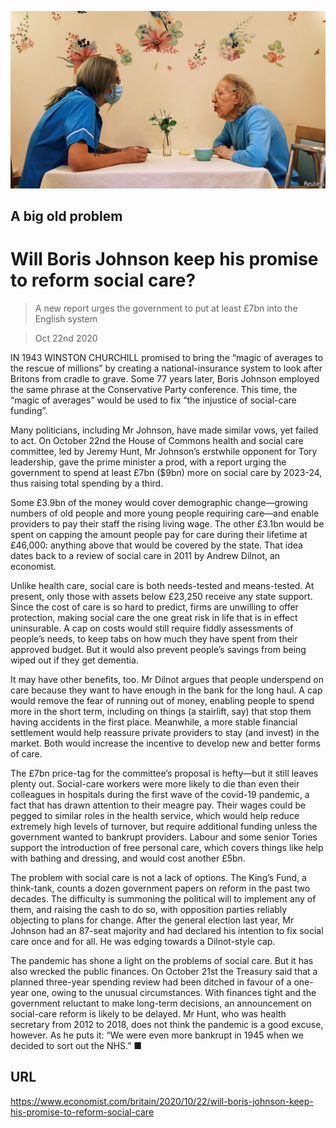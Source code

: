 ![](./images/20201024_BRP002_0.jpg)

## A big old problem

# Will Boris Johnson keep his promise to reform social care?

> A new report urges the government to put at least £7bn into the English system

> Oct 22nd 2020

IN 1943 WINSTON CHURCHILL promised to bring the “magic of averages to the rescue of millions” by creating a national-insurance system to look after Britons from cradle to grave. Some 77 years later, Boris Johnson employed the same phrase at the Conservative Party conference. This time, the “magic of averages” would be used to fix “the injustice of social-care funding”.

Many politicians, including Mr Johnson, have made similar vows, yet failed to act. On October 22nd the House of Commons health and social care committee, led by Jeremy Hunt, Mr Johnson’s erstwhile opponent for Tory leadership, gave the prime minister a prod, with a report urging the government to spend at least £7bn ($9bn) more on social care by 2023-24, thus raising total spending by a third.

Some £3.9bn of the money would cover demographic change—growing numbers of old people and more young people requiring care—and enable providers to pay their staff the rising living wage. The other £3.1bn would be spent on capping the amount people pay for care during their lifetime at £46,000: anything above that would be covered by the state. That idea dates back to a review of social care in 2011 by Andrew Dilnot, an economist.

Unlike health care, social care is both needs-tested and means-tested. At present, only those with assets below £23,250 receive any state support. Since the cost of care is so hard to predict, firms are unwilling to offer protection, making social care the one great risk in life that is in effect uninsurable. A cap on costs would still require fiddly assessments of people’s needs, to keep tabs on how much they have spent from their approved budget. But it would also prevent people’s savings from being wiped out if they get dementia.

It may have other benefits, too. Mr Dilnot argues that people underspend on care because they want to have enough in the bank for the long haul. A cap would remove the fear of running out of money, enabling people to spend more in the short term, including on things (a stairlift, say) that stop them having accidents in the first place. Meanwhile, a more stable financial settlement would help reassure private providers to stay (and invest) in the market. Both would increase the incentive to develop new and better forms of care.

The £7bn price-tag for the committee’s proposal is hefty—but it still leaves plenty out. Social-care workers were more likely to die than even their colleagues in hospitals during the first wave of the covid-19 pandemic, a fact that has drawn attention to their meagre pay. Their wages could be pegged to similar roles in the health service, which would help reduce extremely high levels of turnover, but require additional funding unless the government wanted to bankrupt providers. Labour and some senior Tories support the introduction of free personal care, which covers things like help with bathing and dressing, and would cost another £5bn.

The problem with social care is not a lack of options. The King’s Fund, a think-tank, counts a dozen government papers on reform in the past two decades. The difficulty is summoning the political will to implement any of them, and raising the cash to do so, with opposition parties reliably objecting to plans for change. After the general election last year, Mr Johnson had an 87-seat majority and had declared his intention to fix social care once and for all. He was edging towards a Dilnot-style cap.

The pandemic has shone a light on the problems of social care. But it has also wrecked the public finances. On October 21st the Treasury said that a planned three-year spending review had been ditched in favour of a one-year one, owing to the unusual circumstances. With finances tight and the government reluctant to make long-term decisions, an announcement on social-care reform is likely to be delayed. Mr Hunt, who was health secretary from 2012 to 2018, does not think the pandemic is a good excuse, however. As he puts it: “We were even more bankrupt in 1945 when we decided to sort out the NHS.” ■

## URL

https://www.economist.com/britain/2020/10/22/will-boris-johnson-keep-his-promise-to-reform-social-care
